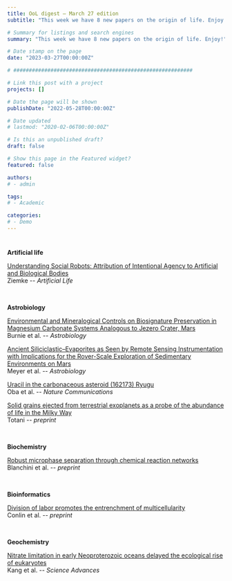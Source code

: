 ```yaml
---
title: OoL digest — March 27 edition
subtitle: "This week we have 8 new papers on the origin of life. Enjoy!"

# Summary for listings and search engines
summary: "This week we have 8 new papers on the origin of life. Enjoy!"

# Date stamp on the page
date: "2023-03-27T00:00:00Z"

# ##########################################################

# Link this post with a project
projects: []

# Date the page will be shown
publishDate: "2022-05-28T00:00:00Z"

# Date updated
# lastmod: "2020-02-06T00:00:00Z"

# Is this an unpublished draft?
draft: false

# Show this page in the Featured widget?
featured: false

authors:
# - admin

tags:
# - Academic

categories:
# - Demo
---
```


# <style>
# .article-container{
#     max-width: 1600px !important;
# }
# </style>

# ##########################################################

**Artificial life**

[Understanding Social Robots: Attribution of Intentional Agency to Artificial and Biological Bodies](https://doi.org/10.1162/artl_a_00404) <br> Ziemke -- *Artificial Life*

<br>

**Astrobiology**

[Environmental and Mineralogical Controls on Biosignature Preservation in Magnesium Carbonate Systems Analogous to Jezero Crater, Mars](https://doi.org/10.1089/ast.2022.0111) <br> Burnie et al. -- *Astrobiology*

[Ancient Siliciclastic–Evaporites as Seen by Remote Sensing Instrumentation with Implications for the Rover-Scale Exploration of Sedimentary Environments on Mars](https://doi.org/10.1089/ast.2022.0103) <br> Meyer et al. -- *Astrobiology*

[Uracil in the carbonaceous asteroid (162173) Ryugu](https://doi.org/10.1038/s41467-023-36904-3) <br> Oba et al. -- *Nature Communications*

[Solid grains ejected from terrestrial exoplanets as a probe of the abundance of life in the Milky Way](https://doi.org/10.48550/arXiv.2210.07084) <br> Totani -- *preprint*

<br>

**Biochemistry**

[Robust microphase separation through chemical reaction networks](https://doi.org/10.48550/arXiv.2303.11723) <br> Blanchini et al. -- *preprint*

<br>

**Bioinformatics**

[Division of labor promotes the entrenchment of multicellularity](https://doi.org/10.1101/2023.03.15.532780) <br> Conlin et al. -- *preprint*

<br>

**Geochemistry**

[Nitrate limitation in early Neoproterozoic oceans delayed the ecological rise of eukaryotes](https://doi.org/10.1126/sciadv.ade9647) <br> Kang et al. -- *Science Advances*

